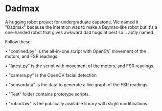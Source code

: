 # Dadmax
A hugging robot project for undergraduate capstone. We named it "Dadmax" because the intention was to make a Baymax-like robot but it's a one-handed robot that gives awkward dad hugs at best so... aptly named.

Follow these:

• "comined.py" is the all-in-one script with OpenCV, movement of the motors, and FSR readings.

• "latest.py" is the script with movement of the motors, and FSR readings.

• "camera.py" is the OpenCV facial detection

• "sensordata" is the data to generate a live graph of the FSR readings.

• "Test" folder contains prototype scripts.

• "roboclaw" is the publically available library with slight modifications.

